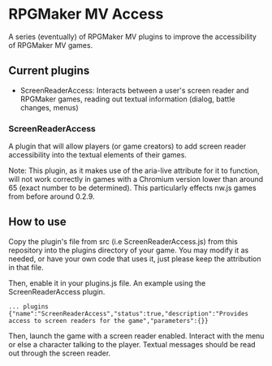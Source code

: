 # RPGMaker MV Access

A series (eventually) of RPGMaker MV plugins to improve the accessibility of RPGMaker MV games.

## Current plugins

* ScreenReaderAccess: Interacts between a user's screen reader and RPGMaker games, reading out textual information (dialog, battle changes, menus)

### ScreenReaderAccess

A plugin that will allow players (or game creators) to add screen reader accessibility into the textual elements of their games.

Note: This plugin, as it makes use of the aria-live attribute for it to function, will not work correctly in games with a Chromium version lower than around 65 (exact number to be determined). This particularly effects nw.js games from before around 0.2.9. 

## How to use

Copy the plugin's file from src (i.e ScreenReaderAccess.js) from this repository into the plugins directory of your game. You may modify it as needed, or have your own code that uses it, just please keep the attribution in that file.

Then, enable it in your plugins.js file. An example using the ScreenReaderAccess plugin.

```
... plugins
{"name":"ScreenReaderAccess","status":true,"description":"Provides access to screen readers for the game","parameters":{}}
```

Then, launch the game with a screen reader enabled. Interact with the menu or else a character talking to the player. Textual messages should be read out through the screen reader.